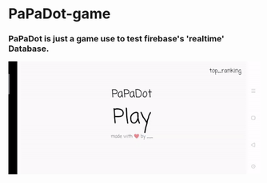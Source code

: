 # PaPaDot-game

### PaPaDot is just a game use to test firebase's 'realtime' Database.

![alt text](app/src/main/res/play_img.gif)

